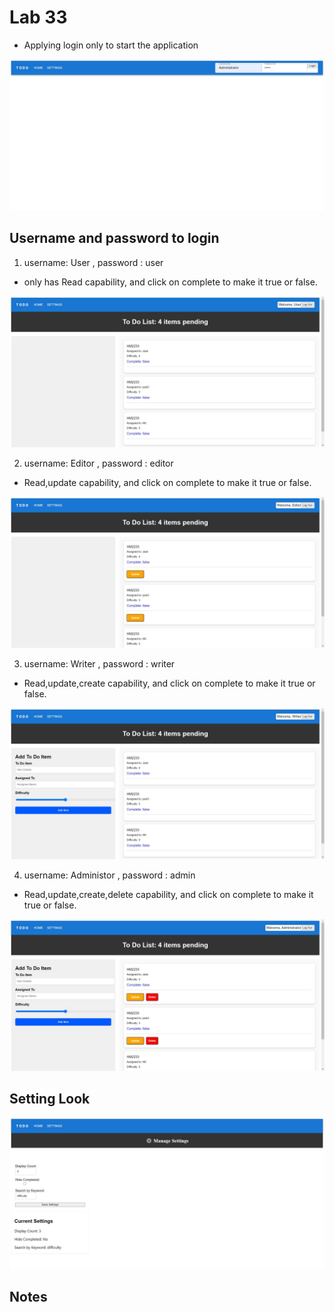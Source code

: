 # Lab 33 

- Applying login only to start the application 

![app](./Photos/lab3334/lab3334.jpg)

## Username and password to login 

1. username: User , password : user
- only has Read capability, and click on complete to make it true or false.

![user](./Photos/lab3334/lab3334User.jpg)

2. username: Editor , password : editor

- Read,update capability, and click on complete to make it true or false.

![Editor](./Photos/lab3334/lab33343Editor.jpg)

3. username: Writer , password : writer

- Read,update,create capability, and click on complete to make it true or false.

![Writer](./Photos/lab3334/lab33342writer.jpg)

4. username: Administor , password : admin

- Read,update,create,delete capability, and click on complete to make it true or false.

![Admin](./Photos/lab3334/lab33341.jpg)

## Setting Look

![Setting](./Photos/lab3334/lab3334SettingLook.jpg)

## Notes
